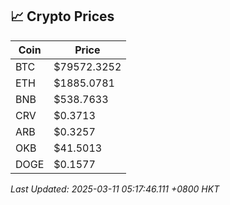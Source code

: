 ## 📈 Crypto Prices

| Coin | Price |
| ---- | ----- |
| BTC | $79572.3252 |
| ETH | $1885.0781 |
| BNB | $538.7633 |
| CRV | $0.3713 |
| ARB | $0.3257 |
| OKB | $41.5013 |
| DOGE | $0.1577 |

_Last Updated: 2025-03-11 05:17:46.111 +0800 HKT_